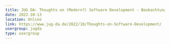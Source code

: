 ```yaml
---
title: JUG DA: Thoughts on (Modern?) Software Development - Beobachtungen von einer 17-jährigen Reise (Alexander Thurow)
date: 2022-10-13
location: Online
link: https://www.jug-da.de/2022/10/Thoughts-on-Software-Development/
usergroup: jugda
type: usergroup
---
```

